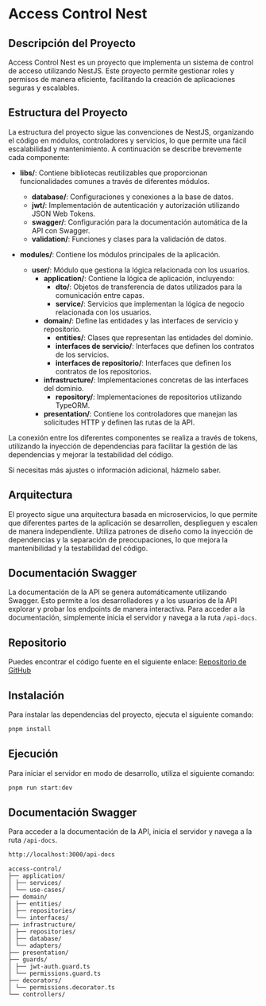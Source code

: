 # Access Control Nest

## Descripción del Proyecto

Access Control Nest es un proyecto que implementa un sistema de control de acceso utilizando NestJS. Este proyecto permite gestionar roles y permisos de manera eficiente, facilitando la creación de aplicaciones seguras y escalables.

## Estructura del Proyecto

La estructura del proyecto sigue las convenciones de NestJS, organizando el código en módulos, controladores y servicios, lo que permite una fácil escalabilidad y mantenimiento. A continuación se describe brevemente cada componente:

- **libs/**: Contiene bibliotecas reutilizables que proporcionan funcionalidades comunes a través de diferentes módulos.

  - **database/**: Configuraciones y conexiones a la base de datos.
  - **jwt/**: Implementación de autenticación y autorización utilizando JSON Web Tokens.
  - **swagger/**: Configuración para la documentación automática de la API con Swagger.
  - **validation/**: Funciones y clases para la validación de datos.

- **modules/**: Contiene los módulos principales de la aplicación.
  - **user/**: Módulo que gestiona la lógica relacionada con los usuarios.
    - **application/**: Contiene la lógica de aplicación, incluyendo:
      - **dto/**: Objetos de transferencia de datos utilizados para la comunicación entre capas.
      - **service/**: Servicios que implementan la lógica de negocio relacionada con los usuarios.
    - **domain/**: Define las entidades y las interfaces de servicio y repositorio.
      - **entities/**: Clases que representan las entidades del dominio.
      - **interfaces de servicio/**: Interfaces que definen los contratos de los servicios.
      - **interfaces de repositorio/**: Interfaces que definen los contratos de los repositorios.
    - **infrastructure/**: Implementaciones concretas de las interfaces del dominio.
      - **repository/**: Implementaciones de repositorios utilizando TypeORM.
    - **presentation/**: Contiene los controladores que manejan las solicitudes HTTP y definen las rutas de la API.

La conexión entre los diferentes componentes se realiza a través de tokens, utilizando la inyección de dependencias para facilitar la gestión de las dependencias y mejorar la testabilidad del código.

Si necesitas más ajustes o información adicional, házmelo saber.

## Arquitectura

El proyecto sigue una arquitectura basada en microservicios, lo que permite que diferentes partes de la aplicación se desarrollen, desplieguen y escalen de manera independiente. Utiliza patrones de diseño como la inyección de dependencias y la separación de preocupaciones, lo que mejora la mantenibilidad y la testabilidad del código.

## Documentación Swagger

La documentación de la API se genera automáticamente utilizando Swagger. Esto permite a los desarrolladores y a los usuarios de la API explorar y probar los endpoints de manera interactiva. Para acceder a la documentación, simplemente inicia el servidor y navega a la ruta `/api-docs`.

## Repositorio

Puedes encontrar el código fuente en el siguiente enlace:
[Repositorio de GitHub](https://github.com/joeljosebg/access-control-nest.git)

## Instalación

Para instalar las dependencias del proyecto, ejecuta el siguiente comando:

```bash
pnpm install
```

## Ejecución

Para iniciar el servidor en modo de desarrollo, utiliza el siguiente comando:

```bash
pnpm run start:dev
```

## Documentación Swagger

Para acceder a la documentación de la API, inicia el servidor y navega a la ruta `/api-docs`.

```bash
http://localhost:3000/api-docs
```

```
access-control/
├── application/
│ ├── services/
│ └── use-cases/
├── domain/
│ ├── entities/
│ ├── repositories/
│ └── interfaces/
├── infrastructure/
│ ├── repositories/
│ ├── database/
│ └── adapters/
├── presentation/
├── guards/
│ ├── jwt-auth.guard.ts
│ └── permissions.guard.ts
├── decorators/
│ └── permissions.decorator.ts
└── controllers/
```
